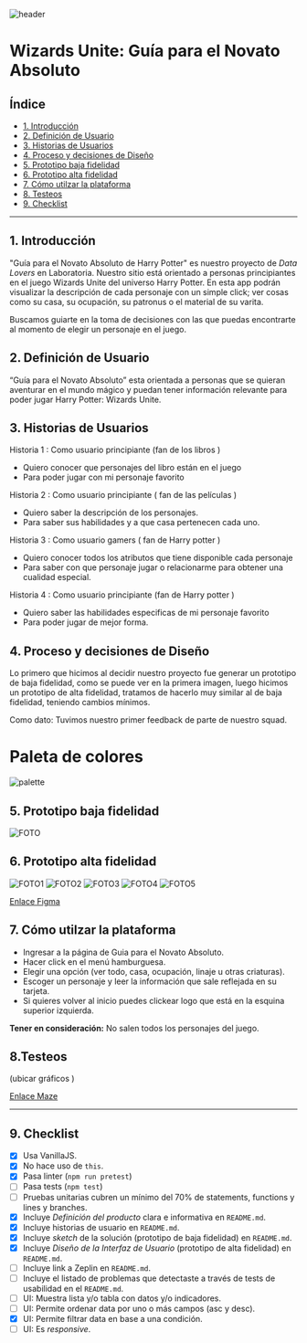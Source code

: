 ![header](https://raw.githubusercontent.com/ivvnv/SCL013-data-lovers/master/src/img/readme_portada.png)

# Wizards Unite: Guía para el Novato Absoluto

## Índice

* [1. Introducción](#1-Introducción)
* [2. Definición de Usuario](#2-Definición-de-Usuario)
* [3. Historias de Usuarios](#3-Historias-de-Usuarios)
* [4. Proceso y decisiones de Diseño](#4-Proceso-y-decisiones-de-Diseño)
* [5. Prototipo baja fidelidad](#5-Prototipo-baja-fidelidad)
* [6. Prototipo alta fidelidad](#6-Prototipo-alta-fidelidad)
* [7. Cómo utilzar la plataforma](#7-Cómo-utilizar-la-plataforma)
* [8. Testeos](#8-Testeos)
* [9. Checklist](#9-checklist)

***

## 1. Introducción

"Guía para el Novato Absoluto de Harry Potter" es nuestro proyecto de *Data Lovers* en Laboratoria. Nuestro sitio está orientado a personas principiantes en el juego Wizards Unite del universo Harry Potter. En esta app podrán visualizar la descripción de cada personaje con un simple click; ver cosas como su casa, su ocupación, su patronus o el material de su varita.

Buscamos guiarte en la toma de decisiones con las que puedas encontrarte al momento de elegir un personaje en el juego.

## 2. Definición de Usuario

“Guía para el Novato Absoluto” esta orientada a personas que se quieran aventurar en el mundo mágico y puedan tener información relevante para poder jugar Harry Potter: Wizards Unite.


## 3. Historias de Usuarios

Historia 1 : Como usuario principiante (fan de los libros )  
 - Quiero conocer que personajes del libro están en el juego 
 - Para poder jugar con mi personaje favorito

Historia 2 : Como usuario principiante ( fan de las películas ) 

 - Quiero saber la descripción de los personajes.
 - Para saber sus habilidades y a que casa pertenecen cada uno.

Historia 3 : Como usuario gamers ( fan de Harry potter ) 
 - Quiero conocer todos los atributos que tiene disponible cada
   personaje
- Para saber con que personaje jugar o relacionarme para obtener una
   cualidad especial.

Historia 4 : Como usuario principiante (fan de Harry potter )   
 - Quiero saber las habilidades especificas de mi personaje favorito
 - Para poder jugar de mejor forma.



## 4. Proceso y decisiones de Diseño

Lo primero que hicimos al decidir nuestro proyecto fue generar un prototipo de baja fidelidad, como se puede ver en la primera imagen, luego hicimos un prototipo de alta fidelidad, tratamos de hacerlo muy similar al de baja fidelidad, teniendo cambios mínimos.
 
Como dato: Tuvimos nuestro primer feedback de parte de nuestro squad.

# Paleta de colores
![palette](https://raw.githubusercontent.com/ivvnv/SCL013-data-lovers/master/src/img/readme_paleta.png)


## 5. Prototipo baja fidelidad

![FOTO](https://raw.githubusercontent.com/ivvnv/SCL013-data-lovers/master/src/img/bajafidelidad.jpeg)


## 6. Prototipo alta fidelidad

![FOTO1](https://raw.githubusercontent.com/ivvnv/SCL013-data-lovers/master/src/img/figma1.png)
![FOTO2](https://raw.githubusercontent.com/ivvnv/SCL013-data-lovers/master/src/img/figma2.png)
![FOTO3](https://raw.githubusercontent.com/ivvnv/SCL013-data-lovers/master/src/img/figma3.png)
![FOTO4](https://raw.githubusercontent.com/ivvnv/SCL013-data-lovers/master/src/img/figma4.png)
![FOTO5](https://raw.githubusercontent.com/ivvnv/SCL013-data-lovers/master/src/img/figma5.png)


[Enlace Figma](https://www.figma.com/file/8Bg2SLPzDN2GJDezOc5EUx/data-lovers?node-id=0:1)


## 7. Cómo utilzar la plataforma

 - Ingresar a la página de Guia para el Novato Absoluto.
 - Hacer click en el menú hamburguesa.
 - Elegir una opción (ver todo, casa, ocupación, linaje u otras
   criaturas).
 - Escoger un personaje y leer la información que sale reflejada en su
   tarjeta.
 - Si quieres volver al inicio puedes clickear logo que está en la
   esquina superior izquierda.
 

**Tener en consideración:**
No salen todos los personajes del juego.

## 8.Testeos

(ubicar gráficos )

[Enlace Maze](https://t.maze.design/10897011)


***

## 9. Checklist

* [x] Usa VanillaJS.
* [x] No hace uso de `this`.
* [x] Pasa linter (`npm run pretest`)
* [ ] Pasa tests (`npm test`)
* [ ] Pruebas unitarias cubren un mínimo del 70% de statements, functions y
  lines y branches.
* [x] Incluye _Definición del producto_ clara e informativa en `README.md`.
* [x] Incluye historias de usuario en `README.md`.
* [x] Incluye _sketch_ de la solución (prototipo de baja fidelidad) en
  `README.md`.
* [x] Incluye _Diseño de la Interfaz de Usuario_ (prototipo de alta fidelidad)
  en `README.md`.
* [ ] Incluye link a Zeplin en `README.md`.
* [ ] Incluye el listado de problemas que detectaste a través de tests de
  usabilidad en el `README.md`.
* [ ] UI: Muestra lista y/o tabla con datos y/o indicadores.
* [ ] UI: Permite ordenar data por uno o más campos (asc y desc).
* [x] UI: Permite filtrar data en base a una condición.
* [ ] UI: Es _responsive_.
